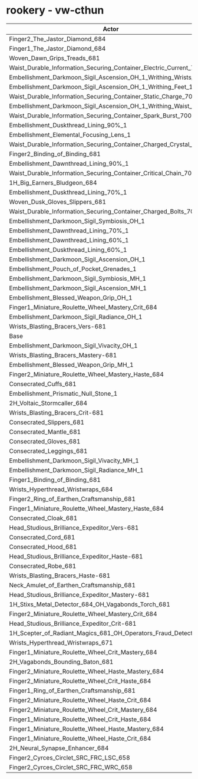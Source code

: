 # rookery - vw-cthun
| Actor | DPS | Increase |
|---|:---:|:---:|
|Finger2_The_Jastor_Diamond_684|2939610|1.15%|
|Finger1_The_Jastor_Diamond_684|2934280|0.96%|
|Woven_Dawn_Grips_Treads_681|2933776|0.95%|
|Waist_Durable_Information_Securing_Container_Electric_Current_700|2932928|0.92%|
|Embellishment_Darkmoon_Sigil_Ascension_OH_1_Writhing_Wrists_1|2931489|0.87%|
|Embellishment_Darkmoon_Sigil_Ascension_OH_1_Writhing_Feet_1|2930032|0.82%|
|Waist_Durable_Information_Securing_Container_Static_Charge_700|2928866|0.78%|
|Embellishment_Darkmoon_Sigil_Ascension_OH_1_Writhing_Waist_1|2926984|0.71%|
|Waist_Durable_Information_Securing_Container_Spark_Burst_700|2924824|0.64%|
|Embellishment_Duskthread_Lining_90%_1|2923059|0.58%|
|Embellishment_Elemental_Focusing_Lens_1|2922867|0.57%|
|Waist_Durable_Information_Securing_Container_Charged_Crystal_700|2922040|0.54%|
|Finger2_Binding_of_Binding_681|2921209|0.51%|
|Embellishment_Dawnthread_Lining_90%_1|2920860|0.50%|
|Waist_Durable_Information_Securing_Container_Critical_Chain_700|2919758|0.46%|
|1H_Big_Earners_Bludgeon_684|2919305|0.45%|
|Embellishment_Duskthread_Lining_70%_1|2919050|0.44%|
|Woven_Dusk_Gloves_Slippers_681|2917018|0.37%|
|Waist_Durable_Information_Securing_Container_Charged_Bolts_700|2916968|0.37%|
|Embellishment_Darkmoon_Sigil_Symbiosis_OH_1|2916697|0.36%|
|Embellishment_Dawnthread_Lining_70%_1|2916681|0.36%|
|Embellishment_Dawnthread_Lining_60%_1|2916042|0.34%|
|Embellishment_Duskthread_Lining_60%_1|2915969|0.33%|
|Embellishment_Darkmoon_Sigil_Ascension_OH_1|2915301|0.31%|
|Embellishment_Pouch_of_Pocket_Grenades_1|2914879|0.30%|
|Embellishment_Darkmoon_Sigil_Symbiosis_MH_1|2914159|0.27%|
|Embellishment_Darkmoon_Sigil_Ascension_MH_1|2912127|0.20%|
|Embellishment_Blessed_Weapon_Grip_OH_1|2910811|0.16%|
|Finger1_Miniature_Roulette_Wheel_Mastery_Crit_684|2906865|0.02%|
|Embellishment_Darkmoon_Sigil_Radiance_OH_1|2906476|0.01%|
|Wrists_Blasting_Bracers_Vers-681|2906301|0.00%|
|Base|2906245|0.00%|
|Embellishment_Darkmoon_Sigil_Vivacity_OH_1|2906174|0.00%|
|Wrists_Blasting_Bracers_Mastery-681|2905699|-0.02%|
|Embellishment_Blessed_Weapon_Grip_MH_1|2905616|-0.02%|
|Finger2_Miniature_Roulette_Wheel_Mastery_Haste_684|2905578|-0.02%|
|Consecrated_Cuffs_681|2904697|-0.05%|
|Embellishment_Prismatic_Null_Stone_1|2904181|-0.07%|
|2H_Voltaic_Stormcaller_684|2904177|-0.07%|
|Wrists_Blasting_Bracers_Crit-681|2903801|-0.08%|
|Consecrated_Slippers_681|2903732|-0.09%|
|Consecrated_Mantle_681|2903586|-0.09%|
|Consecrated_Gloves_681|2903415|-0.10%|
|Consecrated_Leggings_681|2903378|-0.10%|
|Embellishment_Darkmoon_Sigil_Vivacity_MH_1|2903263|-0.10%|
|Embellishment_Darkmoon_Sigil_Radiance_MH_1|2903234|-0.10%|
|Finger1_Binding_of_Binding_681|2902899|-0.12%|
|Wrists_Hyperthread_Wristwraps_684|2902896|-0.12%|
|Finger2_Ring_of_Earthen_Craftsmanship_681|2902750|-0.12%|
|Finger1_Miniature_Roulette_Wheel_Mastery_Haste_684|2902316|-0.14%|
|Consecrated_Cloak_681|2901999|-0.15%|
|Head_Studious_Brilliance_Expeditor_Vers-681|2901817|-0.15%|
|Consecrated_Cord_681|2901146|-0.18%|
|Consecrated_Hood_681|2901006|-0.18%|
|Head_Studious_Brilliance_Expeditor_Haste-681|2900874|-0.18%|
|Consecrated_Robe_681|2900607|-0.19%|
|Wrists_Blasting_Bracers_Haste-681|2900066|-0.21%|
|Neck_Amulet_of_Earthen_Craftsmanship_681|2899483|-0.23%|
|Head_Studious_Brilliance_Expeditor_Mastery-681|2898276|-0.27%|
|1H_Stixs_Metal_Detector_684_OH_Vagabonds_Torch_681|2898123|-0.28%|
|Finger2_Miniature_Roulette_Wheel_Mastery_Crit_684|2897405|-0.30%|
|Head_Studious_Brilliance_Expeditor_Crit-681|2894053|-0.42%|
|1H_Scepter_of_Radiant_Magics_681_OH_Operators_Fraud_Detector_684|2893410|-0.44%|
|Wrists_Hyperthread_Wristwraps_671|2892682|-0.47%|
|Finger1_Miniature_Roulette_Wheel_Crit_Mastery_684|2888788|-0.60%|
|2H_Vagabonds_Bounding_Baton_681|2885109|-0.73%|
|Finger2_Miniature_Roulette_Wheel_Haste_Mastery_684|2884866|-0.74%|
|Finger2_Miniature_Roulette_Wheel_Crit_Haste_684|2881979|-0.83%|
|Finger1_Ring_of_Earthen_Craftsmanship_681|2881472|-0.85%|
|Finger2_Miniature_Roulette_Wheel_Haste_Crit_684|2879578|-0.92%|
|Finger2_Miniature_Roulette_Wheel_Crit_Mastery_684|2879126|-0.93%|
|Finger1_Miniature_Roulette_Wheel_Crit_Haste_684|2878132|-0.97%|
|Finger1_Miniature_Roulette_Wheel_Haste_Mastery_684|2860962|-1.56%|
|Finger1_Miniature_Roulette_Wheel_Haste_Crit_684|2856094|-1.73%|
|2H_Neural_Synapse_Enhancer_684|2833974|-2.49%|
|Finger2_Cyrces_Circlet_SRC_FRC_LSC_658|2671307|-8.08%|
|Finger2_Cyrces_Circlet_SRC_FRC_WRC_658|2671010|-8.09%|

